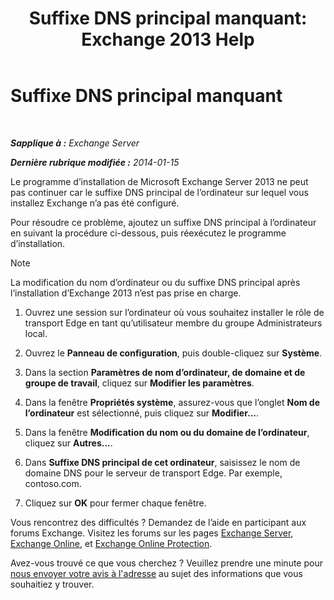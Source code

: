 ﻿---
title: 'Suffixe DNS principal manquant: Exchange 2013 Help'
TOCTitle: Suffixe DNS principal manquant
ms:assetid: 310765bf-a650-4a3d-a5e4-6173b559d4f6
ms:mtpsurl: https://technet.microsoft.com/fr-fr/library/ms.exch.setupreadiness.fqdnmissing(v=EXCHG.150)
ms:contentKeyID: 61204568
ms.date: 04/24/2018
mtps_version: v=EXCHG.150
ms.translationtype: HT
---

# Suffixe DNS principal manquant

 

_**Sapplique à :** Exchange Server_

_**Dernière rubrique modifiée :** 2014-01-15_

Le programme d’installation de Microsoft Exchange Server 2013 ne peut pas continuer car le suffixe DNS principal de l’ordinateur sur lequel vous installez Exchange n’a pas été configuré.

Pour résoudre ce problème, ajoutez un suffixe DNS principal à l’ordinateur en suivant la procédure ci-dessous, puis réexécutez le programme d’installation.

> [!NOTE]
> La modification du nom d’ordinateur ou du suffixe DNS principal après l’installation d’Exchange 2013 n’est pas prise en charge.


1.  Ouvrez une session sur l’ordinateur où vous souhaitez installer le rôle de transport Edge en tant qu’utilisateur membre du groupe Administrateurs local.

2.  Ouvrez le **Panneau de configuration**, puis double-cliquez sur **Système**.

3.  Dans la section **Paramètres de nom d’ordinateur, de domaine et de groupe de travail**, cliquez sur **Modifier les paramètres**.

4.  Dans la fenêtre **Propriétés système**, assurez-vous que l’onglet **Nom de l’ordinateur** est sélectionné, puis cliquez sur **Modifier...**.

5.  Dans la fenêtre **Modification du nom ou du domaine de l’ordinateur**, cliquez sur **Autres...**.

6.  Dans **Suffixe DNS principal de cet ordinateur**, saisissez le nom de domaine DNS pour le serveur de transport Edge. Par exemple, contoso.com.

7.  Cliquez sur **OK** pour fermer chaque fenêtre.

Vous rencontrez des difficultés ? Demandez de l’aide en participant aux forums Exchange. Visitez les forums sur les pages [Exchange Server](https://go.microsoft.com/fwlink/p/?linkid=60612), [Exchange Online](https://go.microsoft.com/fwlink/p/?linkid=267542), et [Exchange Online Protection](https://go.microsoft.com/fwlink/p/?linkid=285351).

Avez-vous trouvé ce que vous cherchez ? Veuillez prendre une minute pour [nous envoyer votre avis à l'adresse](mailto:exsetuphelpfeedback@microsoft.com?subject=exchange%202013%20setup%20help%20feedback) au sujet des informations que vous souhaitiez y trouver.

